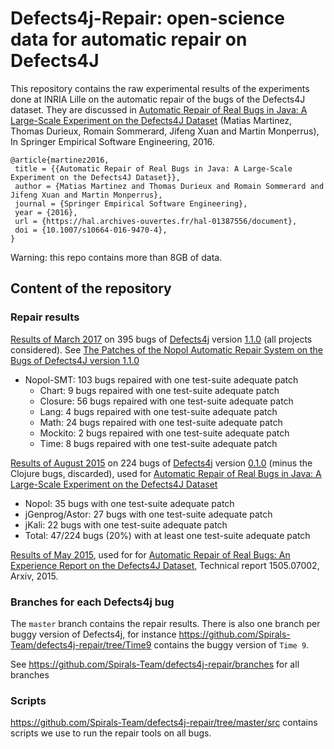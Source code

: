 # Defects4j-Repair: open-science data for automatic repair on Defects4J

This repository contains the raw experimental results of the experiments done at INRIA Lille on the automatic repair of the bugs of the Defects4J dataset. They are discussed in [Automatic Repair of Real Bugs in Java: A Large-Scale Experiment on the Defects4J Dataset](https://hal.archives-ouvertes.fr/hal-01387556/document) (Matias Martinez, Thomas Durieux, Romain Sommerard, Jifeng Xuan and Martin Monperrus), In Springer Empirical Software Engineering, 2016.

```
@article{martinez2016,
 title = {{Automatic Repair of Real Bugs in Java: A Large-Scale Experiment on the Defects4J Dataset}},
 author = {Matias Martinez and Thomas Durieux and Romain Sommerard and Jifeng Xuan and Martin Monperrus},
 journal = {Springer Empirical Software Engineering},
 year = {2016},
 url = {https://hal.archives-ouvertes.fr/hal-01387556/document},
 doi = {10.1007/s10664-016-9470-4},
}
```

Warning: this repo contains more than 8GB of data.

## Content of the repository 

### Repair results

[Results of March 2017](https://github.com/Spirals-Team/defects4j-repair/tree/master/results/2017-march) on 395 bugs of [Defects4j](https://github.com/rjust/defects4j) version [1.1.0](https://github.com/rjust/defects4j/releases/tag/v1.1.0) (all projects considered). See [The Patches of the Nopol Automatic Repair System on the Bugs of Defects4J version 1.1.0](https://hal.archives-ouvertes.fr/hal-01480084)

* Nopol-SMT: 103 bugs repaired with one test-suite adequate patch
    * Chart: 9 bugs repaired with one test-suite adequate patch
    * Closure: 56 bugs repaired with one test-suite adequate patch
    * Lang: 4 bugs repaired with one test-suite adequate patch
    * Math: 24 bugs repaired with one test-suite adequate patch
    * Mockito: 2 bugs repaired with one test-suite adequate patch
    * Time: 8 bugs repaired with one test-suite adequate patch


[Results of August 2015](https://github.com/Spirals-Team/defects4j-repair/tree/master/results/2015-august) on 224 bugs of [Defects4j](https://github.com/rjust/defects4j) version [0.1.0](https://github.com/rjust/defects4j/releases/tag/v0.1.0) (minus the Clojure bugs, discarded), used for [Automatic Repair of Real Bugs in Java: A Large-Scale Experiment on the Defects4J Dataset](https://hal.archives-ouvertes.fr/hal-01387556/document)

* Nopol: 35 bugs with one test-suite adequate patch 
* jGenprog/Astor: 27 bugs  with one test-suite adequate patch
* jKali: 22 bugs  with one test-suite adequate patch
* Total: 47/224 bugs (20%) with at least one test-suite adequate patch

[Results of May 2015](https://github.com/Spirals-Team/defects4j-repair/tree/master/results/2015-may), used for for [Automatic Repair of Real Bugs: An Experience Report on the Defects4J Dataset](http://arxiv.org/pdf/1505.07002), Technical report 1505.07002, Arxiv, 2015.

### Branches for each Defects4j bug

The `master` branch contains the repair results. There is also one branch per buggy version of Defects4j, for instance https://github.com/Spirals-Team/defects4j-repair/tree/Time9 contains the buggy version of `Time 9`.

See https://github.com/Spirals-Team/defects4j-repair/branches for all branches

### Scripts

https://github.com/Spirals-Team/defects4j-repair/tree/master/src contains scripts we use to run the repair tools on all bugs.

